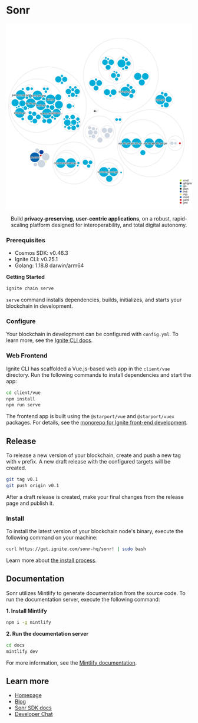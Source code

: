 # Sonr

![Visualization of the codebase](./docs/static/images/diagrams/repo-structure.svg)

<p align="center"> Build <strong>privacy-preserving</strong>, <strong>user-centric applications</strong>, on a robust, rapid-scaling platform designed for interoperability, and total digital autonomy.
    <br>
</p>

### Prerequisites
- Cosmos SDK: v0.46.3
- Ignite CLI: v0.25.1
- Golang: 1.18.8 darwin/arm64

**Getting Started**

```sh
ignite chain serve
```

`serve` command installs dependencies, builds, initializes, and starts your blockchain in development.

### Configure

Your blockchain in development can be configured with `config.yml`. To learn more, see the [Ignite CLI docs](https://docs.ignite.com).

### Web Frontend

Ignite CLI has scaffolded a Vue.js-based web app in the `client/vue` directory. Run the following commands to install dependencies and start the app:

```sh
cd client/vue
npm install
npm run serve
```

The frontend app is built using the `@starport/vue` and `@starport/vuex` packages. For details, see the [monorepo for Ignite front-end development](https://github.com/ignite/web).

## Release
To release a new version of your blockchain, create and push a new tag with `v` prefix. A new draft release with the configured targets will be created.

```sh
git tag v0.1
git push origin v0.1
```

After a draft release is created, make your final changes from the release page and publish it.

### Install
To install the latest version of your blockchain node's binary, execute the following command on your machine:

```sh
curl https://get.ignite.com/sonr-hq/sonr! | sudo bash
```
Learn more about [the install process](https://github.com/allinbits/starport-installer).
## Documentation

Sonr utilizes Mintlify to generate documentation from the source code. To run the documentation server, execute the following command:

**1. Install Mintlify**
```sh
npm i -g mintlify
```

**2. Run the documentation server**
```sh
cd docs
mintlify dev
```

For more information, see the [Mintlify documentation](https://mintlify.com/docs/quickstart).
## Learn more

- [Homepage](https://snr.la/h)
- [Blog](https://snr.la/blg)
- [Sonr SDK docs](https://snr.la/docs)
- [Developer Chat](https://snr.la/dcrd)
